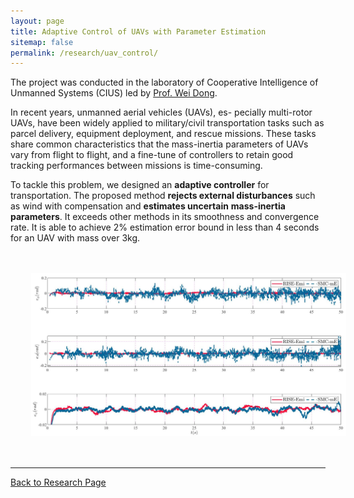 ```yaml
---
layout: page
title: Adaptive Control of UAVs with Parameter Estimation
sitemap: false
permalink: /research/uav_control/
---
```


The project was conducted in the laboratory of Cooperative Intelligence of
Unmanned Systems (CIUS) led by <a href="https://me.sjtu.edu.cn/teacher_directory1/dongwei2.html">Prof. Wei Dong</a>.

In recent years, unmanned aerial vehicles (UAVs), es-
pecially multi-rotor UAVs, have been widely applied to
military/civil transportation tasks such as parcel delivery,
equipment deployment, and rescue missions. These
tasks share common characteristics that the mass-inertia
parameters of UAVs vary from flight to flight, and a fine-tune
of controllers to retain good tracking performances between
missions is time-consuming.
<!-- In the above collaborative system, the quadruped brings mass-inertia uncertainty
to the whole transportation system, because it might deploy sensors or carry samples
with it. Hence, the performance of flight is greatly affected.  -->
To tackle this problem, we designed an **adaptive controller** for transportation. The proposed method
**rejects external disturbances** such as wind with compensation and **estimates uncertain**
**mass-inertia parameters**. It exceeds other methods in its smoothness and convergence
rate. It is able to achieve 2% estimation error bound in less than 4 seconds for an UAV with mass over 3kg.

<img src="assets/img/attitude_e.png" style="zoom:90%; float:center; padding:37px;" />

---
[Back to Research Page](/research/)

